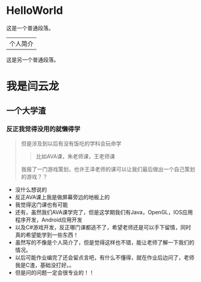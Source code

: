 # HelloWorld
这是一个普通段落。

<table>
    <tr>
        <td>个人简介</td>
    </tr>
</table>

这是另一个普通段落。
# 我是闫云龙 #

## 一个大学渣 ##

### 反正我觉得没用的就懒得学 #####

> 但是涉及到以后有没有饭吃的学科会玩命学
>
> > 比如AVA课，朱老师课，王老师课
>
> 我报了一门游戏策划，也许王泽老师的课可以让我们最后做出一个自己策划的游戏？？


*   没什么想说的
*   反正AVA课上我是做屏幕旁边的地板上的
*   我觉得这门课也有可能
*   还有，虽然我们AVA课学完了，但是这学期我们有Java，OpenGL，IOS应用程序开发，Android应用开发
*   以及C#游戏开发，反正哪门课都逃不了，希望老师还是可以手下留情，同时真的希望能学到一些东西！
*   虽然写的不像是个人简介了，但是觉得这样也不错，能让老师了解一下我们的情况。
*   以后可能作业编完了还会留点言吧，有什么不懂得，就在作业后边问了，老师我是C渣，基础没打好。。
*   但是问的问题一定会很专业的！！
